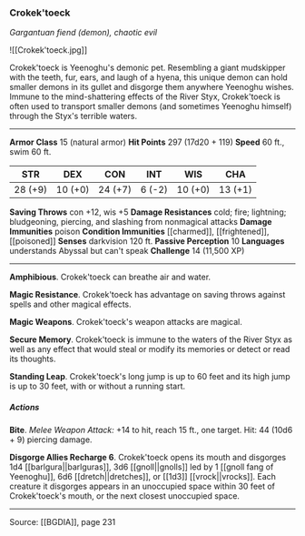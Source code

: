 ### Crokek'toeck
_Gargantuan fiend (demon), chaotic evil_

![[Crokek'toeck.jpg]]

Crokek'toeck is Yeenoghu's demonic pet. Resembling a giant mudskipper with the teeth, fur, ears, and laugh of a hyena, this unique demon can hold smaller demons in its gullet and disgorge them anywhere Yeenoghu wishes. Immune to the mind-shattering effects of the River Styx, Crokek'toeck is often used to transport smaller demons (and sometimes Yeenoghu himself) through the Styx's terrible waters.





---

**Armor Class** 15 (natural armor)
**Hit Points** 297 (17d20 + 119)
**Speed** 60 ft., swim 60 ft.

| STR     | DEX     | CON     | INT     | WIS     | CHA     |
|---------|---------|---------|---------|---------|---------|
| 28 (+9) | 10 (+0) | 24 (+7) | 6 (-2) | 10 (+0) | 13 (+1) |

**Saving Throws** con +12, wis +5
**Damage Resistances** cold; fire; lightning; bludgeoning, piercing, and slashing from nonmagical attacks
**Damage Immunities** poison
**Condition Immunities** [[charmed]], [[frightened]], [[poisoned]]
**Senses** darkvision 120 ft.
**Passive Perception** 10
**Languages** understands Abyssal but can't speak
**Challenge** 14 (11,500 XP)

---

**Amphibious**. Crokek'toeck can breathe air and water.

**Magic Resistance**. Crokek'toeck has advantage on saving throws against spells and other magical effects.

**Magic Weapons**. Crokek'toeck's weapon attacks are magical.

**Secure Memory**. Crokek'toeck is immune to the waters of the River Styx as well as any effect that would steal or modify its memories or detect or read its thoughts.

**Standing Leap**. Crokek'toeck's long jump is up to 60 feet and its high jump is up to 30 feet, with or without a running start.

##### Actions
**Bite**. _Melee Weapon Attack:_ +14 to hit, reach 15 ft., one target. Hit: 44 (10d6 + 9) piercing damage.

**Disgorge Allies Recharge 6**. Crokek'toeck opens its mouth and disgorges 1d4 [[barlgura||barlguras]], 3d6 [[gnoll||gnolls]] led by 1 [[gnoll fang of Yeenoghu]], 6d6 [[dretch||dretches]], or [[1d3]] [[vrock||vrocks]]. Each creature it disgorges appears in an unoccupied space within 30 feet of Crokek'toeck's mouth, or the next closest unoccupied space.


---

Source: [[BGDIA]], page 231